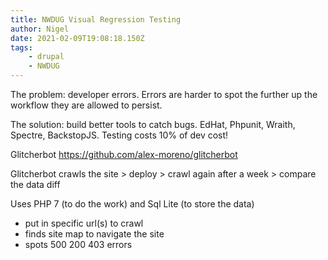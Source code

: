 ```yaml
---
title: NWDUG Visual Regression Testing
author: Nigel
date: 2021-02-09T19:08:18.150Z
tags:
    - drupal
    - NWDUG
---
```


The problem: developer errors. Errors are harder to spot the further up the workflow they are allowed to persist.

The solution: build better tools to catch bugs. EdHat, Phpunit, Wraith, Spectre, BackstopJS. Testing costs 10% of dev cost!

Glitcherbot https://github.com/alex-moreno/glitcherbot

Glitcherbot crawls the site > deploy > crawl again after a week > compare the data diff

Uses PHP 7 (to do the work) and Sql Lite (to store the data)

-   put in specific url(s) to crawl
-   finds site map to navigate the site
-   spots 500 200 403 errors
